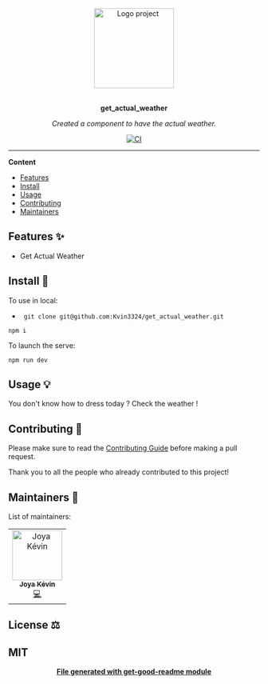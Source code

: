 <div align="center">
  <a href="#">
  	<img src="https://media.giphy.com/media/JIX9t2j0ZTN9S/giphy-downsized.gif" alt="Logo project" height="160" />
  </a>
  <br>
  <br>
  <p>
    <b>get_actual_weather</b>
  </p>
  <p>
     <i>Created a component to have the actual weather.</i>
  </p>
  <p>

[![CI](https://github.com/Kvin3324/get_actual_weather/actions/workflows/blank.yml/badge.svg)](https://github.com/Kvin3324/get_actual_weather/actions/workflows/blank.yml)
  </p>
</div>

---

**Content**

* [Features](##features)
* [Install](##install)
* [Usage](##usage)
* [Contributing](##contributing)
* [Maintainers](##maintainers)

## Features ✨
* Get Actual Weather

## Install 🐙
To use in local:

- ``` git clone git@github.com:Kvin3324/get_actual_weather.git```

 ```
 npm i
 ```

To launch the serve:
```
npm run dev
```
## Usage 💡
You don't know how to dress today ? Check the weather !


## Contributing 🍰
Please make sure to read the [Contributing Guide]() before making a pull request.

Thank you to all the people who already contributed to this project!

## Maintainers 👷
List of maintainers:
<table>
  <tr>
    <td align="center"><a href="https://kevinjoya.now.sh/"><img src="https://media-exp3.licdn.com/dms/image/C4D03AQEIz_0oFnT_1A/profile-displayphoto-shrink_800_800/0/1541268877175?e=1631145600&v=beta&t=cZMeiELZLZyoD1gT441Dpb7QuBwAykP6lrCw-Zv0qYQ" width="100px;" alt="Joya Kévin"/><br /><sub><b>Joya Kévin</b></sub></a><br /><a href="#" title="Code">💻</a></td>
  </tr>
</table>

## License ⚖️
MIT
---
<div align="center">
	<b>
		<a href="https://www.npmjs.com/package/get-good-readme">File generated with get-good-readme module</a>
	</b>
</div>
